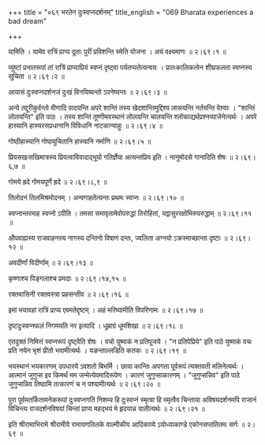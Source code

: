 +++
title = "०६९ भरतेन दुःस्वप्नदर्शनम्"
title_english = "069 Bharata experiences a bad dream"

+++


यामिति । यामेव रात्रिं प्राप्य दूताः पुरीं प्रविशन्ति स्मेति योजना । अयं
वक्ष्यमाणः  ॥  २।६९।१  ॥   

  

व्युष्टां प्रभातरूपां तां रात्रिं प्राप्याप्रियं स्वप्नं दृष्ट्वा
पर्यतप्यतेत्यन्वयः । प्रातःकालिकत्वेन शीघ्रफलता स्वप्नस्य सूचिता  ॥ 
२।६९।२  ॥   

  

आयासं दुःस्वप्नदर्शनजं दुःखं विनयिष्यन्तो ऽपनेष्यन्तः  ॥  २।६९।३  ॥   

  

अन्ये तद्दूरीकुर्वन्तो वीणादि वादयन्ति अपरे शान्तिं तस्य
खेदशान्तिमुद्दिश्य लासयन्ति नर्तयन्ति वेश्याः । "शान्तिं लोलयन्ति" इति
पाठः । तस्य शान्तिं तूष्णीमवस्थानं लोलयन्ति चालयन्ति
श्लोकाद्यर्थप्रश्नव्याजेनेत्यर्थः । अपरे हास्यानि हास्यरसप्रधानानि
विविधानि नाटकान्याहुः  ॥  २।६९।४  ॥   

  

गोष्ठीहास्यानि गोष्ठ्युचितानि हास्यानि नर्माणि  ॥  २।६९।५  ॥   

  

प्रियसखःसखिमात्रस्य प्रियत्वाविवादाद्भूयो गतिर्ज्ञेया अत्यन्तप्रिय इति ।
नानुमोदसे गानादिति शेषः  ॥  २।६९।६,७  ॥   

  

गोमये ह्रदे गोमयपूर्णे ह्रदे  ॥  २।६९।८,९  ॥   

  

तिलोदनं तिलमिश्रमोदनम् । अन्वगाहतेत्यन्तः प्रथमः स्वप्नः  ॥  २।६९।१०  ॥   

  

स्वप्नान्तरमाह स्वप्नो ऽपीति । तमसा समावृतामेवोपरुद्धां तिरोहितां,
यद्वासुररक्षोभिरुपरुद्धाम्  ॥  २।६९।११  ॥   

  

औपवाह्यस्य राजवाहनस्य नागस्य दन्तिनो विषाणं दन्तः, ज्वलिता अग्नयो
ऽक्रस्माच्छान्ता दृष्टाः  ॥  २।६९।१२  ॥   

  

अवदीर्णां विदीर्णाम्  ॥  २।६९।१३  ॥   

  

कृष्णाश्च पिङ्गलाश्च प्रमदाः  ॥  २।६९।१४,१५  ॥   

  

रक्तवासिनी रक्तवस्त्रा प्रहसन्तीव  ॥  २।६९।१६  ॥   

  

इमां भयावहां रात्रिं प्राप्य एवमतेद्दृष्टम् । अहं मरिष्यामीति विपरिणामः
 ॥  २।६९।१७  ॥   

  

दृष्टदुःस्वप्नफलं निगमयति नर इत्यादि । धूम्राग्रं धूमशिखा  ॥  २।६९।१८
 ॥   

  

एतदुक्तं निमित्तं स्वप्नरूपं दृष्ट्वेति शेषः । वचो युष्माकं न प्रतिपूजये
। "न प्रतिपेप्रिये" इति पाठे युष्माकं वचः प्रति नयेन भृशं प्रीतो
भवामीत्यर्थः । यङन्ताल्लडिति कतकः  ॥  २।६९।१९  ॥   

  

भयस्थानं भयकारणम् उपधारये ऽवशतो बिभर्मि । छाया कान्तिः अपगता पूर्वरूपं
त्यक्तवती मलिनेत्यर्थः । आत्मानं जुगुप्स इव किमर्थं मम
जन्मेत्येवमादिरूपेण । कारणं जुगुप्साकारणम् । "जुगुप्सन्निव" इति पाठे
जुगुप्सन्निव तिष्ठामि तत्कारणं च न पश्यामीत्यर्थः  ॥  २।६९।२०  ॥   

  

पुरा पूर्वमतर्कितामनेकरूपां दुःस्वप्नगतिं निशम्य हि दुःस्वप्नं स्मृत्वा
हि स्मृत्वैव चिन्ताया अविषयदर्शनमपि राजानं विचिन्त्य राजदर्शनविषयां
चिन्तां प्राप्य महद्भयं मे हृदयान्न यातीत्यर्थः  ॥  २।६९।२१  ॥   

  

इति श्रीरामाभिरामे श्रीरामीये रामायणतिलके वाल्मीकीय आदिकाव्ये
ऽयोध्याकाण्डे एकोनसप्ततितमः सर्गः  ॥  २।६९  ॥   

  

  


